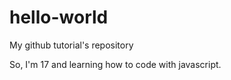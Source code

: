 # hello-world
My github tutorial's repository

So, I'm 17 and learning how to code with javascript.

